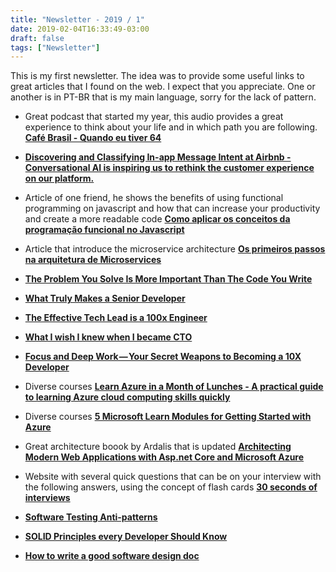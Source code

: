 ```yaml
---
title: "Newsletter - 2019 / 1"
date: 2019-02-04T16:33:49-03:00
draft: false
tags: ["Newsletter"]
---
```


This is my first newsletter. The idea was to provide some useful links to great articles that I found on the web. I expect that you appreciate. One or another is in PT-BR that is my main language, sorry for the lack of pattern.

- Great podcast that started my year, this audio provides a great experience to think about your life and in which path you are following. **[Café Brasil - Quando eu tiver 64](http://www.portalcafebrasil.com.br/podcasts/649-quando-eu-tiver-64/)**

- **[Discovering and Classifying In-app Message Intent at Airbnb - Conversational AI is inspiring us to rethink the customer experience on our platform.](https://medium.com/airbnb-engineering/discovering-and-classifying-in-app-message-intent-at-airbnb-6a55f5400a0c)**

- Article of one friend, he shows the benefits of using functional programming on javascript and how that can increase your productivity and create a more readable code **[Como aplicar os conceitos da programação funcional no Javascript](https://take.net/blog/4devs/programacao-funcional-no-javascript/)**

- Article that introduce the microservice architecture **[Os primeiros passos na arquitetura de Microservices](http://www.ramonduraes.net/2019/01/14/os-primeiros-passos-na-arquitetura-de-microservices/)**

- **[The Problem You Solve Is More Important Than The Code You Write](https://levelup.gitconnected.com/the-problem-you-solve-is-more-important-than-the-code-you-write-d0e5493132c6)**

- **[What Truly Makes a Senior Developer](https://medium.com/s/story/what-truly-makes-a-senior-developer-74b608847d7e)**

- **[The Effective Tech Lead is a 100x Engineer](https://hackernoon.com/the-effective-tech-lead-is-a-100x-engineer-fe49c0372a63)**

- **[What I wish I knew when I became CTO](https://medium.com/sketchdeck-developer-blog/what-i-wish-i-knew-when-i-became-cto-fdc934b790e3)**

- **[Focus and Deep Work — Your Secret Weapons to Becoming a 10X Developer](https://medium.freecodecamp.org/focus-and-deep-work-your-secret-weapons-to-becoming-a-10x-developer-8e203a6ad291)**

- Diverse courses **[Learn Azure in a Month of Lunches - A practical guide to learning Azure cloud computing skills quickly](https://azure.microsoft.com/en-us/resources/learn-azure-in-a-month-of-lunches)**

- Diverse courses **[5 Microsoft Learn Modules for Getting Started with Azure](https://medium.com/microsoftazure/5-microsoft-learn-modules-for-getting-started-with-azure-cf948c8c3caf)**

- Great architecture boook by Ardalis that is updated **[Architecting Modern Web Applications with Asp.net Core and Microsoft Azure](https://ardalis.com/architecture-ebook)**

- Website with several quick questions that can be on your interview with the following answers, using the concept of flash cards **[30 seconds of interviews](https://30secondsofinterviews.org/)**

- **[Software Testing Anti-patterns](http://blog.codepipes.com/testing/software-testing-antipatterns.html)**

- **[SOLID Principles every Developer Should Know](https://blog.bitsrc.io/solid-principles-every-developer-should-know-b3bfa96bb688)**

- **[How to write a good software design doc](https://medium.freecodecamp.org/how-to-write-a-good-software-design-document-66fcf019569c)**